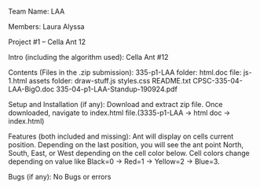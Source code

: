 Team Name: LAA

Members: 
    Laura 
    Alyssa 

Project #1 – Cella Ant 12

Intro (including the algorithm used): Cella Ant #12

Contents (Files in the .zip submission):
335-p1-LAA folder:
	html.doc file:
		js-1.html
	assets folder:
		draw-stuff.js
		styles.css
	README.txt
	CPSC-335-04-LAA-BigO.doc
	335-04-p1-LAA-Standup-190924.pdf

Setup and Installation (if any): 
Download and extract zip file.
Once downloaded, navigate to index.html file.(3335-p1-LAA -> html doc -> index.html)

Features (both included and missing): Ant will display on cells current position. Depending on the last position, you will see the ant point North, South, East, or West depending on the cell color below. Cell colors change depending on value like Black=0 → Red=1 → Yellow=2 → Blue=3.

Bugs (if any): No Bugs or errors

